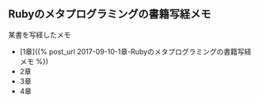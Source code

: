 ## Rubyのメタプログラミングの書籍写経メモ

某書を写経したメモ

- [1章]({% post_url 2017-09-10-1章-Rubyのメタプログラミングの書籍写経メモ %})
- 2章
- 3章
- 4章
